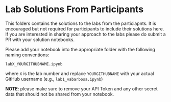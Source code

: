 # Lab Solutions From Participants

This folders contains the solutions to the labs from the particiapnts. It is encouraged but not required for participants to include their solutions here. If you are interested in sharing your approach to the labs please do submit a PR with your solution notebooks.

Please add your notebook into the appropriate folder with the following naming conventions:

```
labX_YOURGITHUBNAME.ipynb
```

where `X` is the lab number and replace `YOURGITHUBNAME` with your actual GitHub username (e.g., `lab1_vabarbosa.ipynb`)

**NOTE**: please make sure to remove your API Token and any other secret data that should not be shared from your notebook.
